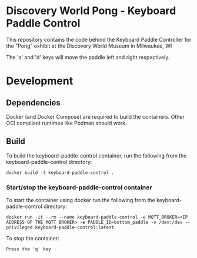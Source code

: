 # Discovery World Pong - Keyboard Paddle Control
This repository contains the code behind the Keyboard Paddle Controller for the "Pong" exhibit at the Discovery World Museum in Milwaukee, WI

The 'a' and 'd' keys will move the paddle left and right respectively.

# Development
## Dependencies
Docker (and Docker Compose) are required to build the containers.
Other OCI compliant runtimes like Podman should work.

## Build
To build the keyboard-paddle-control container, run the following from the keyboard-paddle-control directory:
```
docker build -t keyboard-paddle-control .
```

### Start/stop the keyboard-paddle-control container
To start the container using docker run the following from the keyboard-paddle-control directory:
```
docker run -it --rm --name keyboard-paddle-control -e MQTT_BROKER=<IP ADDRESS OF THE MQTT BROKER> -e PADDLE_ID=bottom_paddle -v /dev:/dev --privileged keyboard-paddle-control:latest
```
To stop the container:
```
Press the 'q' key
```
